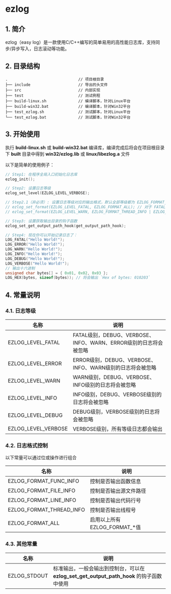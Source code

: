 # ezlog

## 1. 简介

ezlog（easy log）是一款使用C/C++编写的简单易用的高性能日志库，支持同步/异步写入，日志滚动等功能。

## 2. 目录结构

```
.                               // 项目根目录
├── include                     // 导出的头文件
├── src                         // 内部实现
├── test                        // 测试例程
├── build-linux.sh              // 编译脚本，针对Linux平台
├── build-win32.bat             // 编译脚本，针对Win32平台
├── test_ezlog.sh               // 测试脚本，针对Linux平台
└── test_ezlog.bat              // 测试脚本，针对Win32平台
```

## 3. 开始使用

执行 **build-linux.sh** 或 **build-win32.bat** 编译库，编译完成后将会在项目根目录下 **built** 目录中得到 **win32/ezlog.lib** 或 **linux/libezlog.a** 文件

以下是简单的使用例子：

```c
// Step1: 在程序全局入口初始化日志库
ezlog_init();

// Step2: 设置日志等级
ezlog_set_level(EZLOG_LEVEL_VERBOSE);

// Step2.1（非必须）: 设置日志等级对应的输出格式，默认全部等级都为 EZLOG_FORMAT_ALL，即输出所有信息。
// ezlog_set_format(EZLOG_LEVEL_FATAL, EZLOG_FORMAT_ALL); // 对于 FATAL 等级的日志，输出所有信息
// ezlog_set_format(EZLOG_LEVEL_WARN, EZLOG_FORMAT_THREAD_INFO | EZLOG_FORMAT_FUNC_INFO); // 对于 WARN 等级日志，输出线程号与所在函数名

// Step3: 设置获取输出目录的钩子函数
ezlog_set_get_output_path_hook(get_output_path_hook);

// Step4: 现在你可以开始记录日志了：
LOG_FATAL("Hello World!");
LOG_ERROR("Hello World!");
LOG_WARN("Hello World!");
LOG_INFO("Hello World!");
LOG_DEBUG("Hello World!");
LOG_VERBOSE("Hello World!");
// 输出十六进制
unsigned char bytes[] = { 0x01, 0x02, 0x03 };
LOG_HEX(bytes, sizeof(bytes)); // 将会输出 `Hex of bytes: 010203`
```

## 4. 常量说明

### 4.1. 日志等级

| 名称                | 说明                                                         |
| ------------------- | ------------------------------------------------------------ |
| EZLOG_LEVEL_FATAL   | FATAL级别，DEBUG、VERBOSE、INFO、WARN、ERROR级别的日志将会被忽略 |
| EZLOG_LEVEL_ERROR   | ERROR级别，DEBUG、VERBOSE、INFO、WARN级别的日志将会被忽略    |
| EZLOG_LEVEL_WARN    | WARN级别，DEBUG、VERBOSE、INFO级别的日志将会被忽略           |
| EZLOG_LEVEL_INFO    | INFO级别，DEBUG、VERBOSE级别的日志将会被忽略                 |
| EZLOG_LEVEL_DEBUG   | DEBUG级别，VERBOSE级别的日志将会被忽略                       |
| EZLOG_LEVEL_VERBOSE | VERBOSE级别，所有等级日志都会输出                            |

### 4.2. 日志格式控制

以下常量可以通过位或操作进行组合

| 名称                     | 说明                         |
| ------------------------ | ---------------------------- |
| EZLOG_FORMAT_FUNC_INFO   | 控制是否输出函数信息         |
| EZLOG_FORMAT_FILE_INFO   | 控制是否输出源文件路径       |
| EZLOG_FORMAT_LINE_INFO   | 控制是否输出代码行号         |
| EZLOG_FORMAT_THREAD_INFO | 控制是否输出线程号           |
| EZLOG_FORMAT_ALL         | 启用以上所有EZLOG_FORMAT_*值 |

### 4.3. 其他常量

| 名称         | 说明                                                         |
| ------------ | ------------------------------------------------------------ |
| EZLOG_STDOUT | 标准输出，一般会输出到控制台，可以在 **ezlog_set_get_output_path_hook** 的钩子函数中使用 |